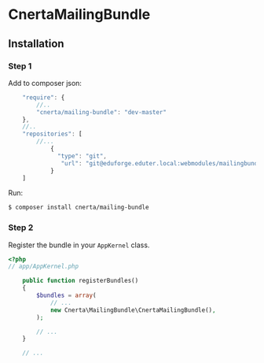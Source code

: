 CnertaMailingBundle
===================

Installation
------------

### Step 1

Add to composer json:

``` js
    "require": {
        //..
        "cnerta/mailing-bundle": "dev-master"
    },
    //..
    "repositories": [
        //...
            {
              "type": "git",
               "url": "git@eduforge.eduter.local:webmodules/mailingbundle.git"
            }
    ]
```

Run:

``` bash
$ composer install cnerta/mailing-bundle
```

### Step 2

Register the bundle in your `AppKernel` class.

``` php
<?php
// app/AppKernel.php

    public function registerBundles()
    {
        $bundles = array(
            // ...
            new Cnerta\MailingBundle\CnertaMailingBundle(),
        );

        // ...
    }

    // ...
```
